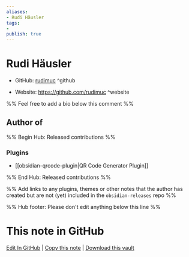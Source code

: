 ```yaml
---
aliases:
- Rudi Häusler
tags:
- 
publish: true
---
```


# Rudi Häusler

- GitHub: [rudimuc](https://github.com/rudimuc/) ^github
<!-- - Discord: `@` ^discord-->
- Website: <https://github.com/rudimuc> ^website
<!-- - [[Publish sites|Publish site]]: ^publish-->

%% Feel free to add a bio below this comment %%


## Author of

%% Begin Hub: Released contributions %%
### Plugins
- [[obsidian-qrcode-plugin|QR Code Generator Plugin]]

%% End Hub: Released contributions %%

%% Add links to any plugins, themes or other notes that the author has created but are not (yet) included in the `obsidian-releases` repo %%

<!--
### Unlisted plugins

- 
-->

<!--
### Others

- 
-->

<!--
## Sponsor this author

- [[GitHub sponsors]]: [Sponsor @rudimuc on GitHub Sponsors](https://github.com/sponsors/rudimuc) ^github-sponsor
- [[Buy me a coffee]]: ^buy-me-a-coffee
- [[PayPal]]: ^paypal
- [[Patreon]]: ^patreon

-->

<!--
## Follow this author

- [[YouTube Channels|On YouTube]]: ^youtube
- Twitter: ^twitter
- ...
-->

%% Hub footer: Please don't edit anything below this line %%

# This note in GitHub

<span class="git-footer">[Edit In GitHub](https://github.dev/obsidian-community/obsidian-hub/blob/main/01%20-%20Community/People/rudimuc.md "git-hub-edit-note") | [Copy this note](https://raw.githubusercontent.com/obsidian-community/obsidian-hub/main/01%20-%20Community/People/rudimuc.md "git-hub-copy-note") | [Download this vault](https://github.com/obsidian-community/obsidian-hub/archive/refs/heads/main.zip "git-hub-download-vault") </span>